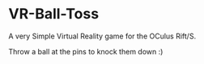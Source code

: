 # VR-Ball-Toss

A very Simple Virtual Reality game for the OCulus Rift/S.

Throw a ball at the pins to knock them down :)
